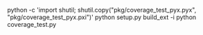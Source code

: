 python -c 'import shutil; shutil.copy("pkg/coverage_test_pyx.pyx", "pkg/coverage_test_pyx.pxi")'
python setup.py build_ext -i
python coverage_test.py
